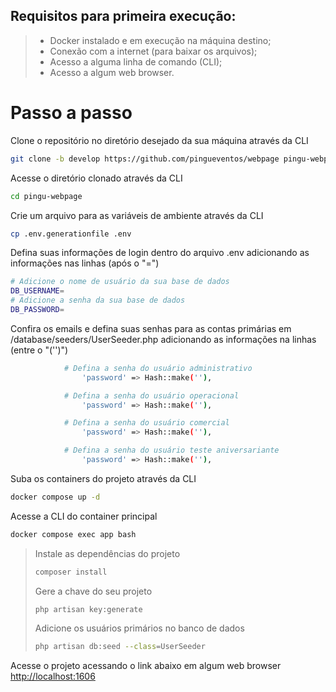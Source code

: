 ## Requisitos para primeira execução:
   > - Docker instalado e em execução na máquina destino;<br>
   > - Conexão com a internet (para baixar os arquivos);<br>
   > - Acesso a alguma linha de comando (CLI);<br>
   > - Acesso a algum web browser.<br>

# Passo a passo
Clone o repositório no diretório desejado da sua máquina através da CLI
```sh
git clone -b develop https://github.com/pingueventos/webpage pingu-webpage
```

Acesse o diretório clonado através da CLI
```sh
cd pingu-webpage
```

Crie um arquivo para as variáveis de ambiente através da CLI
```sh
cp .env.generationfile .env
```

Defina suas informações de login dentro do arquivo .env adicionando as informações nas linhas (após o "=")
```sh
# Adicione o nome de usuário da sua base de dados
DB_USERNAME=
# Adicione a senha da sua base de dados
DB_PASSWORD=
```

Confira os emails e defina suas senhas para as contas primárias em /database/seeders/UserSeeder.php adicionando as informações na linhas (entre o "('')")
```sh
            # Defina a senha do usuário administrativo
                'password' => Hash::make(''),

            # Defina a senha do usuário operacional
                'password' => Hash::make(''),

            # Defina a senha do usuário comercial
                'password' => Hash::make(''),

            # Defina a senha do usuário teste aniversariante
                'password' => Hash::make(''),
```

Suba os containers do projeto através da CLI
```sh
docker compose up -d
```

Acesse a CLI do container principal
```sh
docker compose exec app bash
```

> Instale as dependências do projeto
> ```sh
> composer install
> ```
> 
> Gere a chave do seu projeto
> ```sh
> php artisan key:generate
> ```
>
> Adicione os usuários primários no banco de dados
> ```sh
> php artisan db:seed --class=UserSeeder
> ```


Acesse o projeto acessando o link abaixo em algum web browser<br>
[http://localhost:1606](http://localhost:1606)
